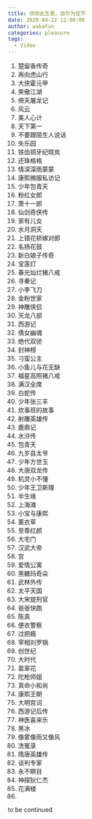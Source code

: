 ```yaml
---
title: 欣欣此生意，自尔为佳节
date: 2020-04-22 12:00:00
author: wakafun
categories: pleasure
tags:
  - Video
---
```


1. 楚留香传奇
2. 再向虎山行
3. 大侠霍元甲
4. 笑傲江湖
5. 倚天屠龙记
6. 风云
7. 美人心计
8. 天下第一
9. 不要跟陌生人说话
10. 失乐园
11. 铁齿铜牙纪晓岚
12. 还珠格格
13. 情深深雨蒙蒙
14. 康熙微服私访记
15. 少年包青天
16. 粉红女郎
17. 萧十一郎
18. 仙剑奇侠传
19. 家有儿女
20. 水月洞天
21. 上错花轿嫁对郎
22. 名扬花鼓
23. 新白娘子传奇
24. 宝莲灯
25. 春光灿烂猪八戒
26. 寻秦记
27. 小李飞刀
28. 金粉世家
29. 神雕侠侣
30. 天龙八部
31. 西游记
32. 倩女幽魂
33. 绝代双骄
34. 封神榜
35. 刁蛮公主
36. 小鱼儿与花无缺
37. 福星高照猪八戒
38. 满汉全席
39. 白蛇传
40. 少年张三丰
41. 炊事班的故事
42. 射雕英雄传
43. 鹿鼎记
44. 水浒传
45. 包青天
46. 九岁县太爷
47. 少年方世玉
48. 大唐双龙传
49. 机灵小不懂
50. 少年王卫斯理
51. 半生缘
52. 上海滩
53. 小宝与康熙
54. 薰衣草
55. 至尊红颜
56. 大宅门
57. 汉武大帝
58. 宫
59. 爱情公寓
60. 黑糖玛奇朵
61. 武林外传
62. 太平天国
63. 大宋提刑官
64. 爸爸快跑
65. 陈真
66. 便衣警察
67. 过把瘾
68. 宰相刘罗锅
69. 创世纪
70. 大时代
71. 苗翠花
72. 陀枪师姐
73. 真命小和尚
74. 康熙王朝
75. 大明宫词
76. 西游记后传
77. 神医喜来乐
78. 黑冰
79. 像雾像雨又像风
80. 洗冤录
81. 隋唐英雄传
82. 谈判专家
83. 永不瞑目
84. 神探狄仁杰
85. 花满楼
86. 



to be continued

